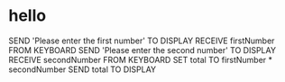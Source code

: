 # hello
SEND 'Please enter the first number' TO DISPLAY
RECEIVE firstNumber FROM KEYBOARD
SEND 'Please enter the second number' TO DISPLAY
RECEIVE secondNumber FROM KEYBOARD
SET total TO firstNumber * secondNumber
SEND total TO DISPLAY
